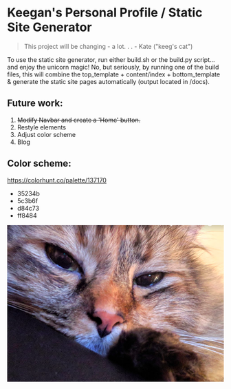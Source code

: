 # Keegan's Personal Profile / Static Site Generator

> This project will be changing - a lot. . . - Kate ("keeg's cat")

To use the static site generator, run either build.sh or the build.py script... and enjoy the unicorn magic! No, but seriously, by running one of the build files, this will combine the top_template + content/index + bottom_template & generate the static site pages automatically (output located in /docs).

## Future work:
1. ~~Modify Navbar and create a 'Home' button.~~
2. Restyle elements
3. Adjust color scheme
4. Blog

## Color scheme: 
https://colorhunt.co/palette/137170
* 35234b
* 5c3b6f
* d84c73
* ff8484

![meow](kate.png)